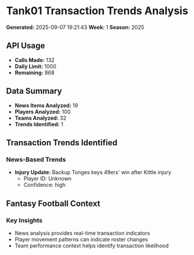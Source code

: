 # Tank01 Transaction Trends Analysis
**Generated:** 2025-09-07 19:21:43
**Week:** 1
**Season:** 2025

## API Usage
- **Calls Made:** 132
- **Daily Limit:** 1000
- **Remaining:** 868

## Data Summary
- **News Items Analyzed:** 19
- **Players Analyzed:** 100
- **Teams Analyzed:** 32
- **Trends Identified:** 1

## Transaction Trends Identified

### News-Based Trends
- **Injury Update:** Backup Tonges keys 49ers' win after Kittle injury
  - Player ID: Unknown
  - Confidence: high

## Fantasy Football Context

### Key Insights
- News analysis provides real-time transaction indicators
- Player movement patterns can indicate roster changes
- Team performance context helps identify transaction likelihood
